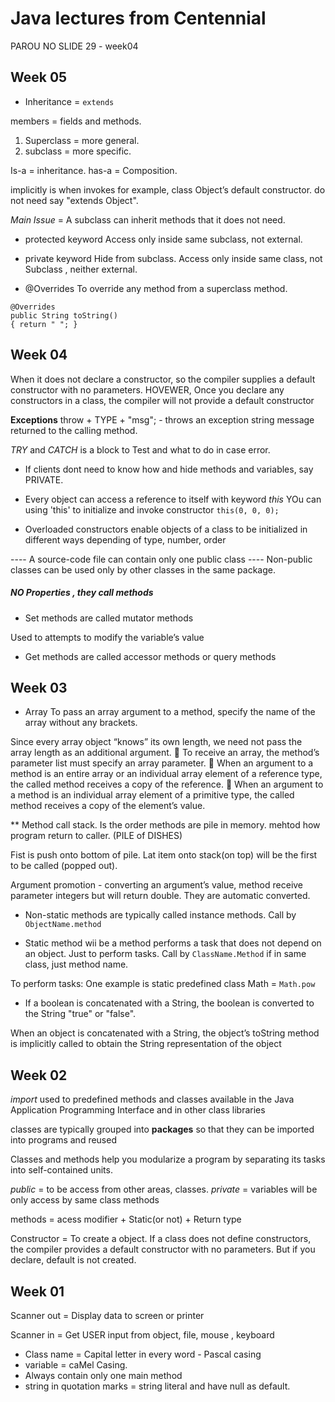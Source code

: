 # Java lectures from Centennial 

PAROU NO SLIDE 29 - week04


## Week 05

* Inheritance = 
``` extends ```

members = fields and methods.

1) Superclass = more general.
2) subclass = more specific.

Is-a = inheritance.
has-a = Composition.

implicitly is when invokes for example, class Object’s default constructor.
do not need say "extends Object". 

_Main Issue_ = A subclass can inherit methods that it does not need.


* protected keyword
Access only inside same subclass, not external.


* private keyword
Hide from subclass.
Access only inside same class, not Subclass , neither external.


* @Overrides 
To override any method from a superclass method. 

```
@Overrides
public String toString() 
{ return " "; }
```








## Week 04

When it does not declare a constructor, so the compiler supplies a default constructor with no parameters. HOVEWER, Once you declare any constructors in a class, the compiler will
not provide a default constructor

__Exceptions__
throw + TYPE + "msg"; - throws an exception string message returned to the calling method.

_TRY_ and _CATCH_ is a block to Test and what to do in case error.

* If clients dont need to know how and hide methods and variables, say PRIVATE.

* Every object can access a reference to itself with keyword
_this_
YOu can using 'this' to initialize and invoke constructor
``` this(0, 0, 0); ``` 

* Overloaded constructors enable objects of a class to be initialized in different ways depending of type, number, order

---- A source-code file can contain only one public class 
---- Non-public classes can be used only by other classes in
the same package.

##### NO Properties , they call methods

* Set methods are called mutator methods

Used to attempts to modify the variable’s value 

* Get methods are called accessor methods or query methods







## Week 03

- Array
To pass an array argument to a method, specify the name of the
array without any brackets.

Since every array object “knows” its own length, we need not
pass the array length as an additional argument.

To receive an array, the method’s parameter list must specify an array parameter.

When an argument to a method is an entire array or an individual array element of a reference type, the called method receives a copy of the reference.

When an argument to a method is an individual array element of a primitive type, the called method receives a copy of the
element’s value.



** Method call stack. Is the order methods are pile in memory.
mehtod how program return to caller. (PILE of DISHES)

Fist is push onto bottom of pile. Lat item onto stack(on top) will be the first to be called (popped out). 

Argument promotion - converting an argument’s value, method receive parameter integers but will return double. They are automatic converted.


* Non-static methods are typically called instance methods.
Call by `ObjectName.method` 

* Static method wii be a method performs a task that does not depend on an object. Just to perform tasks.
Call by `ClassName.Method`
if in same class, just method name.

To perform tasks:
One example is static predefined class Math = `Math.pow`

- If a boolean is concatenated with a String, the boolean is converted to the String "true" or "false".

When an object is concatenated with a String, the object’s toString method is implicitly called to obtain the String representation of the object






## Week 02
_import_ used to predefined methods and classes available in the Java Application Programming Interface and in other class libraries

classes are typically grouped into __packages__ so that they can be imported into programs and reused

Classes and methods help you modularize a program by separating its tasks into self-contained units.


_public_ = to be access from other areas, classes.
_private_ = variables will be only access by same class methods


methods = acess modifier + Static(or not) + Return type

Constructor = To create a object. 
If a class does not define constructors, the compiler provides a default constructor with no parameters. But if you declare, default is not created.






## Week 01
Scanner out = Display data to screen or printer

Scanner in = Get USER input from object, file, mouse , keyboard


* Class name = Capital letter in every word - Pascal casing
* variable = caMel Casing.
* Always contain only one main method       
* string in quotation marks = string literal and have null as default.

        
